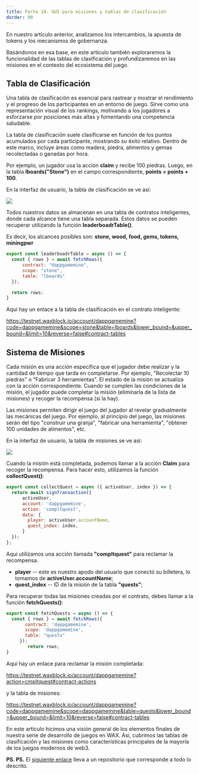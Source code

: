 ```yaml
---
title: Parte 18. GUI para misiones y tablas de clasificación
dorder: 90
---
```


En nuestro artículo anterior, analizamos los intercambios, la apuesta de tokens y los mecanismos de gobernanza.

Basándonos en esa base, en este artículo también exploraremos la funcionalidad de las tablas de clasificación y profundizaremos en las misiones en el contexto del ecosistema del juego.

**Tabla de Clasificación**
----------------

Una tabla de clasificación es esencial para rastrear y mostrar el rendimiento y el progreso de los participantes en un entorno de juego. Sirve como una representación visual de los rankings, motivando a los jugadores a esforzarse por posiciones más altas y fomentando una competencia saludable.

La tabla de clasificación suele clasificarse en función de los puntos acumulados por cada participante, mostrando su éxito relativo. Dentro de este marco, incluye áreas como madera, piedra, alimentos y gemas recolectadas o ganadas por hora.

Por ejemplo, un jugador usa la acción **claim** y recibe 100 piedras. Luego, en la tabla **lboards("Stone")** en el campo correspondiente, **points = points + 100**.

En la interfaz de usuario, la tabla de clasificación se ve así:

![](/public/assets/images/tutorials/howto-create_farming_game/part18/image1.png)

Todos nuestros datos se almacenan en una tabla de contratos inteligentes, donde cada alcance tiene una tabla separada. Estos datos se pueden recuperar utilizando la función **leaderboadrTable()**.

Es decir, los alcances posibles son: **stone, wood, food, gems, tokens, miningpwr**

```js
export const leaderboadrTable = async () => {
  const { rows } = await fetchRows({
      contract: "dappgamemine",
      scope: "stone",
      table: "lboards"
  });

  return rows;
}
```

Aquí hay un enlace a la tabla de clasificación en el contrato inteligente:

<https://testnet.waxblock.io/account/dappgamemine?code=dappgamemine&scope=stone&table=lboards&lower_bound=&upper_bound=&limit=10&reverse=false#contract-tables>

**Sistema de Misiones**
-----------------

Cada misión es una acción específica que el jugador debe realizar y la cantidad de tiempo que tarda en completarse. Por ejemplo, "Recolectar 10 piedras" o "Fabricar 3 herramientas". El estado de la misión se actualiza con la acción correspondiente. Cuando se cumplen las condiciones de la misión, el jugador puede completar la misión (eliminarla de la lista de misiones) y recoger la recompensa (si la hay).

Las misiones permiten dirigir el juego del jugador al revelar gradualmente las mecánicas del juego. Por ejemplo, al principio del juego, las misiones serán del tipo "construir una granja", "fabricar una herramienta", "obtener 100 unidades de alimentos", etc.

En la interfaz de usuario, la tabla de misiones se ve así:

![](/public/assets/images/tutorials/howto-create_farming_game/part18/image2.png)

Cuando la misión está completada, podemos llamar a la acción **Claim** para recoger la recompensa. Para hacer esto, utilizamos la función **collectQuest()**:

```js
export const collectQuest = async ({ activeUser, index }) => {
  return await signTransaction({
      activeUser,
      account: 'dappgamemine',
      action: 'compltquest',
      data: {
        player: activeUser.accountName,
        quest_index: index,
      }
  });
};
```

Aquí utilizamos una acción llamada **"compltquest"** para reclamar la recompensa.

-   **player** -- este es nuestro apodo del usuario que conectó su billetera, lo tomamos de **activeUser.accountName**;
-   **quest_index** -- ID de la misión de la tabla **"quests"**;

Para recuperar todas las misiones creadas por el contrato, debes llamar a la función **fetchQuests()**:

```js
export const fetchQuests = async () => {
  const { rows } = await fetchRows({
       contract: 'dappgamemine',
       scope: 'dappgamemine',
       table: "quests"
     });
        return rows;
}
```

Aquí hay un enlace para reclamar la misión completada:

<https://testnet.waxblock.io/account/dappgamemine?action=cmpltquest#contract-actions>

y la tabla de misiones:

<https://testnet.waxblock.io/account/dappgamemine?code=dappgamemine&scope=dappgamemine&table=quests&lower_bound=&upper_bound=&limit=10&reverse=false#contract-tables>

En este artículo hicimos una visión general de los elementos finales de nuestra serie de desarrollo de juegos en WAX. Así, cubrimos las tablas de clasificación y las misiones como características principales de la mayoría de los juegos modernos de web3.

**PS. PS.** El [siguiente enlace](https://github.com/dapplicaio/GUIQuestsLeaderboards) lleva a un repositorio que corresponde a todo lo descrito.
